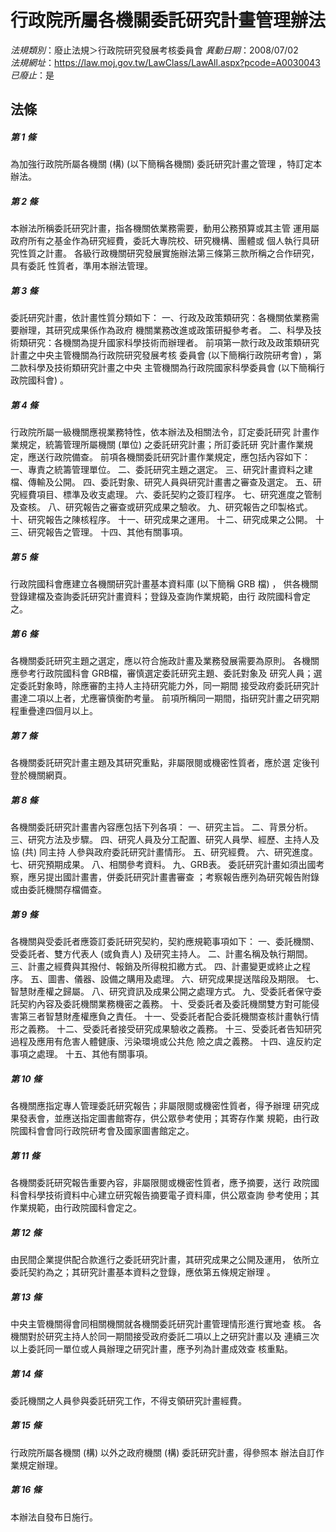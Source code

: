 # 行政院所屬各機關委託研究計畫管理辦法

*法規類別*：廢止法規＞行政院研究發展考核委員會
*異動日期*：2008/07/02  
*法規網址*：https://law.moj.gov.tw/LawClass/LawAll.aspx?pcode=A0030043
*已廢止*：是


## 法條
##### 第 1 條
為加強行政院所屬各機關 (構)  (以下簡稱各機關) 委託研究計畫之管理
，特訂定本辦法。

##### 第 2 條
本辦法所稱委託研究計畫，指各機關依業務需要，動用公務預算或其主管
運用屬政府所有之基金作為研究經費，委託大專院校、研究機構、團體或
個人執行具研究性質之計畫。
各級行政機關研究發展實施辦法第三條第三款所稱之合作研究，具有委託
性質者，準用本辦法管理。

##### 第 3 條
委託研究計畫，依計畫性質分類如下：
一、行政及政策類研究：各機關依業務需要辦理，其研究成果係作為政府
    機關業務改進或政策研擬參考者。
二、科學及技術類研究：各機關為提升國家科學技術而辦理者。
前項第一款行政及政策類研究計畫之中央主管機關為行政院研究發展考核
委員會 (以下簡稱行政院研考會) ，第二款科學及技術類研究計畫之中央
主管機關為行政院國家科學委員會 (以下簡稱行政院國科會) 。


##### 第 4 條
行政院所屬一級機關應視業務特性，依本辦法及相關法令，訂定委託研究
計畫作業規定，統籌管理所屬機關 (單位) 之委託研究計畫；所訂委託研
究計畫作業規定，應送行政院備查。
前項各機關委託研究計畫作業規定，應包括內容如下：
一、專責之統籌管理單位。
二、委託研究主題之選定。
三、研究計畫資料之建檔、傳輸及公開。
四、委託對象、研究人員與研究計畫書之審查及選定。
五、研究經費項目、標準及收支處理。
六、委託契約之簽訂程序。
七、研究進度之管制及查核。
八、研究報告之審查或研究成果之驗收。
九、研究報告之印製格式。
十、研究報告之陳核程序。
十一、研究成果之運用。
十二、研究成果之公開。
十三、研究報告之管理。
十四、其他有關事項。

##### 第 5 條
行政院國科會應建立各機關研究計畫基本資料庫 (以下簡稱 GRB  檔) ，
供各機關登錄建檔及查詢委託研究計畫資料；登錄及查詢作業規範，由行
政院國科會定之。

##### 第 6 條
各機關委託研究主題之選定，應以符合施政計畫及業務發展需要為原則。
各機關應參考行政院國科會 GRB檔，審慎選定委託研究主題、委託對象及
研究人員；選定委託對象時，除應審酌主持人主持研究能力外，同一期間
接受政府委託研究計畫達二項以上者，尤應審慎衡酌考量。
前項所稱同一期間，指研究計畫之研究期程重疊達四個月以上。

##### 第 7 條
各機關委託研究計畫主題及其研究重點，非屬限閱或機密性質者，應於選
定後刊登於機關網頁。

##### 第 8 條
各機關委託研究計畫書內容應包括下列各項：
一、研究主旨。
二、背景分析。
三、研究方法及步驟。
四、研究人員及分工配置、研究人員學、經歷、主持人及協 (共) 同主持
    人參與政府委託研究計畫情形。
五、研究經費。
六、研究進度。
七、研究預期成果。
八、相關參考資料。
九、GRB表。
委託研究計畫如須出國考察，應另提出國計畫書，併委託研究計畫書審查
；考察報告應列為研究報告附錄或由委託機關存檔備查。


##### 第 9 條
各機關與受委託者應簽訂委託研究契約，契約應規範事項如下：
一、委託機關、受委託者、雙方代表人 (或負責人) 及研究主持人。
二、計畫名稱及執行期間。
三、計畫之經費與其撥付、報銷及所得稅扣繳方式。
四、計畫變更或終止之程序。
五、圖書、儀器、設備之購用及處理。
六、研究成果提送階段及期限。
七、智慧財產權之歸屬。
八、研究資訊及成果公開之處理方式。
九、受委託者保守委託契約內容及委託機關業務機密之義務。
十、受委託者及委託機關雙方對可能侵害第三者智慧財產權應負之責任。
十一、受委託者配合委託機關查核計畫執行情形之義務。
十二、受委託者接受研究成果驗收之義務。
十三、受委託者告知研究過程及應用有危害人體健康、污染環境或公共危
      險之虞之義務。
十四、違反約定事項之處理。
十五、其他有關事項。


##### 第 10 條
各機關應指定專人管理委託研究報告；非屬限閱或機密性質者，得予辦理
研究成果發表會，並應送指定圖書館寄存，供公眾參考使用；其寄存作業
規範，由行政院國科會會同行政院研考會及國家圖書館定之。

##### 第 11 條
各機關委託研究報告重要內容，非屬限閱或機密性質者，應予摘要，送行
政院國科會科學技術資料中心建立研究報告摘要電子資料庫，供公眾查詢
參考使用；其作業規範，由行政院國科會定之。

##### 第 12 條
由民間企業提供配合款進行之委託研究計畫，其研究成果之公開及運用，
依所立委託契約為之；其研究計畫基本資料之登錄，應依第五條規定辦理
。

##### 第 13 條
中央主管機關得會同相關機關就各機關委託研究計畫管理情形進行實地查
核。
各機關對於研究主持人於同一期間接受政府委託二項以上之研究計畫以及
連續三次以上委託同一單位或人員辦理之研究計畫，應予列為計畫成效查
核重點。

##### 第 14 條
委託機關之人員參與委託研究工作，不得支領研究計畫經費。

##### 第 15 條
行政院所屬各機關 (構) 以外之政府機關 (構) 委託研究計畫，得參照本
辦法自訂作業規定辦理。

##### 第 16 條
本辦法自發布日施行。


